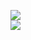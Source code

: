 [![](https://img.shields.io/badge/Made%20With-Github%20Spray-lightgrey.svg?style=for-the-badge&logo=github)](https://github.com/Annihil/github-spray#32554)  
[![](https://i.imgur.com/2DrTn0Z.gif)](https://github.com/Annihil/github-spray)